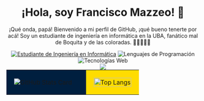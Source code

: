 <!DOCTYPE html>
<html lang="en">
<head>
    <meta charset="UTF-8">
    <meta name="viewport" content="width=device-width, initial-scale=1.0">
</head>
<body>
    <h1 style="text-align: center;">¡Hola, soy Francisco Mazzeo! 👋</h1>
    <p style="text-align: center;">¡Qué onda, papá! Bienvenido a mi perfil de GitHub, ¡qué bueno tenerte por acá! Soy un estudiante de ingeniería en informática en la UBA, fanático mal de Boquita y de las coloradas. 🐔🐔🐔🔪🔪</p>
    <div style="text-align: center;">
        <a href="https://www.uba.ar/"><img src="https://img.shields.io/badge/Estudiante-Ingenier%C3%ADa%20en%20Inform%C3%A1tica-blue" alt="Estudiante de Ingeniería en Informática"></a>
        <img src="https://img.shields.io/badge/Lenguajes-C%20%7C%20Python%20%7C%20JavaScript%20%7C%20Bash-yellow" alt="Lenguajes de Programación">
        <img src="https://img.shields.io/badge/Tecnolog%C3%ADas%20Web-HTML%20%7C%20CSS%20%7C%20JavaScript-blue" alt="Tecnologías Web">
        
<div style="text-align: center;">
    <img src="https://media1.tenor.com/m/ECsezOJfFP0AAAAd/martin-palermo-boca.gif">
</div>

  <table style="margin: 0 auto;">
        <tr>
            <td width="60%" style="background-color: #001F3F; padding: 20px;">
                <img src="https://github-readme-stats.vercel.app/api?username=ElMalditoNINE9&show_icons=true&theme=blueberry" alt="GitHub Stats Card">
            </td>
            <td width="40%" style="background-color: #FFDC00; padding: 20px;">
                <a href="https://github.com/anuraghazra/github-readme-stats">
                    <img src="https://github-readme-stats.vercel.app/api/top-langs/?username=ElMalditoNINE9&layout=compact&theme=blueberry" alt="Top Langs" width="100%">
                </a>
            </td>
        </tr>
    </table>
</body>
</html>
